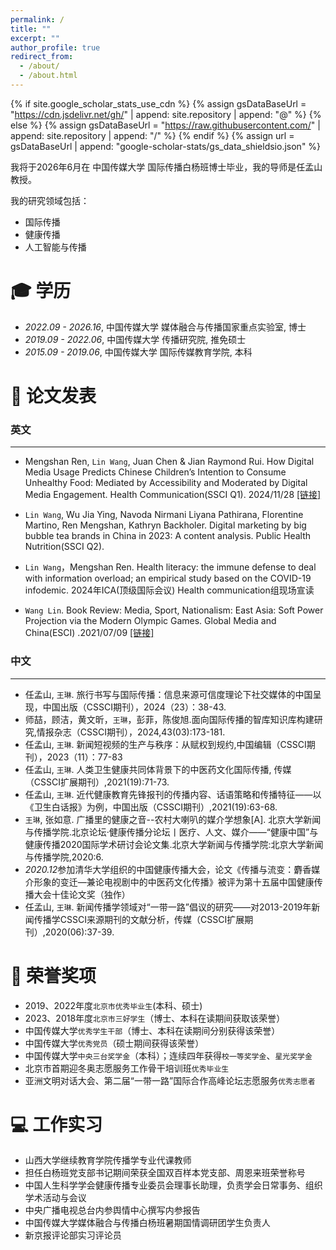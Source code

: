 ```yaml
---
permalink: /
title: ""
excerpt: ""
author_profile: true
redirect_from: 
  - /about/
  - /about.html
---
```


{% if site.google_scholar_stats_use_cdn %}
{% assign gsDataBaseUrl = "https://cdn.jsdelivr.net/gh/" | append: site.repository | append: "@" %}
{% else %}
{% assign gsDataBaseUrl = "https://raw.githubusercontent.com/" | append: site.repository | append: "/" %}
{% endif %}
{% assign url = gsDataBaseUrl | append: "google-scholar-stats/gs_data_shieldsio.json" %}

<span class='anchor' id='about-me'></span>

我将于2026年6月在 中国传媒大学 国际传播白杨班博士毕业，我的导师是任孟山教授。

我的研究领域包括：
- 国际传播
- 健康传播
- 人工智能与传播
  


<span class='anchor' id='-xl'></span>

# 🎓 学历
- *2022.09 - 2026.16*,  中国传媒大学 媒体融合与传播国家重点实验室, 博士 
- *2019.09 - 2022.06*,  中国传媒大学 传播研究院, 推免硕士
- *2015.09 - 2019.06*,  中国传媒大学 国际传媒教育学院, 本科
 
<span class='anchor' id='-lwzl'></span>

# 📝 论文发表

### 英文
---
- Mengshan Ren, `Lin Wang`, Juan Chen & Jian Raymond Rui. How Digital Media Usage Predicts Chinese Children’s Intention to Consume Unhealthy Food: Mediated by Accessibility and Moderated by Digital Media Engagement. Health Communication(SSCI Q1). 2024/11/28
[[链接]](https://doi.org/10.1080/10410236.2024.2433821)

- `Lin Wang`, Wu Jia Ying, Navoda Nirmani Liyana Pathirana, Florentine Martino, Ren Mengshan, Kathryn Backholer. Digital marketing by big bubble tea brands in China in 2023: A content analysis. Public Health Nutrition(SSCI Q2).

- `Lin Wang`，Mengshan Ren. Health literacy: the immune defense to deal with information overload; an empirical study based on the COVID-19 infodemic. 2024年ICA(顶级国际会议) Health communication组现场宣读

- `Wang Lin`. Book Review: Media, Sport, Nationalism: East Asia: Soft Power Projection via the Modern Olympic Games. Global Media and China(ESCI) .2021/07/09
[[链接]](https://doi.org/10.1177/20594364211025399)

### 中文
---

- 任孟山, `王琳`. 旅行书写与国际传播：信息来源可信度理论下社交媒体的中国呈现，中国出版（CSSCI期刊），2024（23）：38-43.
- 师喆，顾洁，黄文昕，`王琳`，彭菲，陈俊旭.面向国际传播的智库知识库构建研究,情报杂志（CSSCI期刊），2024,43(03):173-181.
- 任孟山, `王琳`. 新闻短视频的生产与秩序：从赋权到规约,中国编辑（CSSCI期刊），2023（11）：77-83
- 任孟山, `王琳`. 人类卫生健康共同体背景下的中医药文化国际传播, 传媒（CSSCI扩展期刊）,2021(19):71-73.
- 任孟山, `王琳`. 近代健康教育先锋报刊的传播内容、话语策略和传播特征——以《卫生白话报》为例，中国出版（CSSCI期刊）,2021(19):63-68.
- `王琳`, 张如意. 广播里的健康之音--农村大喇叭的媒介学想象[A]. 北京大学新闻与传播学院.北京论坛·健康传播分论坛丨医疗、人文、媒介——“健康中国”与健康传播2020国际学术研讨会论文集.北京大学新闻与传播学院:北京大学新闻与传播学院,2020:6. 
- *2020.12*参加清华大学组织的中国健康传播大会，论文《传播与流变：麝香媒介形象的变迁—兼论电视剧中的中医药文化传播》被评为第十五届中国健康传播大会十佳论文奖（独作）
- 任孟山, `王琳`. 新闻传播学领域对“一带一路”倡议的研究——对2013-2019年新闻传播学CSSCI来源期刊的文献分析，传媒（CSSCI扩展期刊）,2020(06):37-39.


<span class='anchor' id='-ryjx'></span>

# 🏅 荣誉奖项
- 2019、2022年度`北京市优秀毕业生`(本科、硕士)
- 2023、2018年度`北京市三好学生`（博士、本科在读期间获取该荣誉）
- 中国传媒大学`优秀学生干部`（博士、本科在读期间分别获得该荣誉）
- 中国传媒大学`优秀党员`（硕士期间获得该荣誉）
- 中国传媒大学`中央三台奖学金`（本科）；连续四年获得`校一等奖学金`、`星光奖学金`
- 北京市首期迎冬奥志愿服务工作骨干培训班`优秀毕业生` 
- 亚洲文明对话大会、第二届“一带一路”国际合作高峰论坛志愿服务`优秀志愿者`


<span class='anchor' id='-gzsx'></span>

# 💻 工作实习
- 山西大学继续教育学院传播学专业代课教师
- 担任白杨班党支部书记期间荣获全国双百样本党支部、周恩来班荣誉称号
- 中国人生科学学会健康传播专业委员会理事长助理，负责学会日常事务、组织学术活动与会议
- 中央广播电视总台内参舆情中心撰写内参报告
- 中国传媒大学媒体融合与传播白杨班暑期国情调研团学生负责人
- 新京报评论部实习评论员

